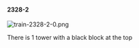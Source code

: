 #### 2328-2
![train-2328-2-0.png](https://github.com/lil-lab/nlvr/raw/master/nlvr/train/images/27/train-2328-2-0.png "train-2328-2-0.png")

There is 1 tower with a black block at the top
